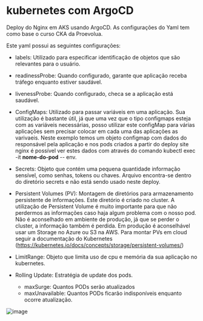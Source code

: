 # kubernetes com ArgoCD

Deploy do Nginx em AKS usando ArgoCD. As configurações do Yaml tem como base o curso CKA da Proevolua.

Este yaml possui as seguintes configurações:

- labels: Utilizado para especificar identificação de objetos que são relevantes para o usuário.

- readinessProbe: Quando configurado, garante que aplicação receba tráfego enquanto estiver saudável.

- livenessProbe: Quando configurado, checa se a aplicação está saudável.

- ConfigMaps: Utilizado para passar variáveis em uma aplicação. Sua utilização é bastante útil, já que uma vez que o tipo configmaps esteja com as variáveis necessárias, posso utilizar este configMap para várias aplicações sem precisar colocar em cada uma das aplicações as varivaeis.
Neste exemplo temos um objeto configmap com dados do responsável pela aplicação e nos pods criados a partir do deploy site nginx é possível ver estes dados com através do comando kubectl exec -it **nome-do-pod** -- env.

- Secrets: Objeto que contém uma pequena quantidade informação sensível, como senhas, tokens ou chaves. Arquivo encontra-se dentro do diretório secrets e não está sendo usado neste deploy.

- Persistent Volumes (PV): Montagem de diretórios para armazenamento persistente de informações. Este diretório é criado no cluster. A utilização de Persistent Volume é muito importante para que não perdermos as informações caso haja algum problema com o nosso pod. Não é aconselhado em ambiente de produção, já que se perder o cluster, a informação também é perdida. Em produção é aconselhável usar um Storage no Azure ou S3 na AWS. Para montar PVs em cloud seguir a documentação do Kubernetes (https://kubernetes.io/docs/concepts/storage/persistent-volumes/)

- LimitRange: Objeto que limita uso de cpu e memória da sua aplicação no kubernetes.

- Rolling Update: Estratégia de update dos pods.
    - maxSurge: Quantos PODs serão atualizados
    - maxUnavailable: Quantos PODs ficarão indisponíveis enquanto ocorre atualização.

![image](https://github.com/leopoldocardoso/kubernetes/assets/89399291/44436730-b221-4fe9-b4cf-d53c669251b8)
